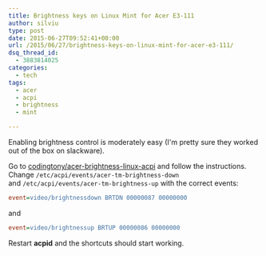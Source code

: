 ```yaml
---
title: Brightness keys on Linux Mint for Acer E3-111
author: silviu
type: post
date: 2015-06-27T09:52:41+00:00
url: /2015/06/27/brightness-keys-on-linux-mint-for-acer-e3-111/
dsq_thread_id:
  - 3883814025
categories:
  - tech
tags:
  - acer
  - acpi
  - brightness
  - mint

---
```

Enabling brightness control is moderately easy (I'm pretty sure they worked out of the box on slackware).

Go to [codingtony/acer-brightness-linux-acpi](https://github.com/codingtony/acer-brightness-linux-acpi) and follow the instructions. Change `/etc/acpi/events/acer-tm-brightness-down` and `/etc/acpi/events/acer-tm-brightness-up` with the correct events:

```ini
event=video/brightnessdown BRTDN 00000087 00000000
```

and

```ini
event=video/brightnessup BRTUP 00000086 00000000
```

Restart **acpid** and the shortcuts should start working.